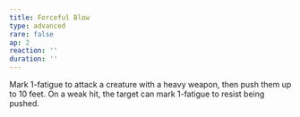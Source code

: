 ```yaml
---
title: Forceful Blow
type: advanced
rare: false
ap: 2
reaction: ''
duration: ''
---
```


Mark 1-fatigue to attack a creature with a heavy weapon, then push them up to 10 feet. On a weak hit, the target can mark 1-fatigue to resist being pushed.
